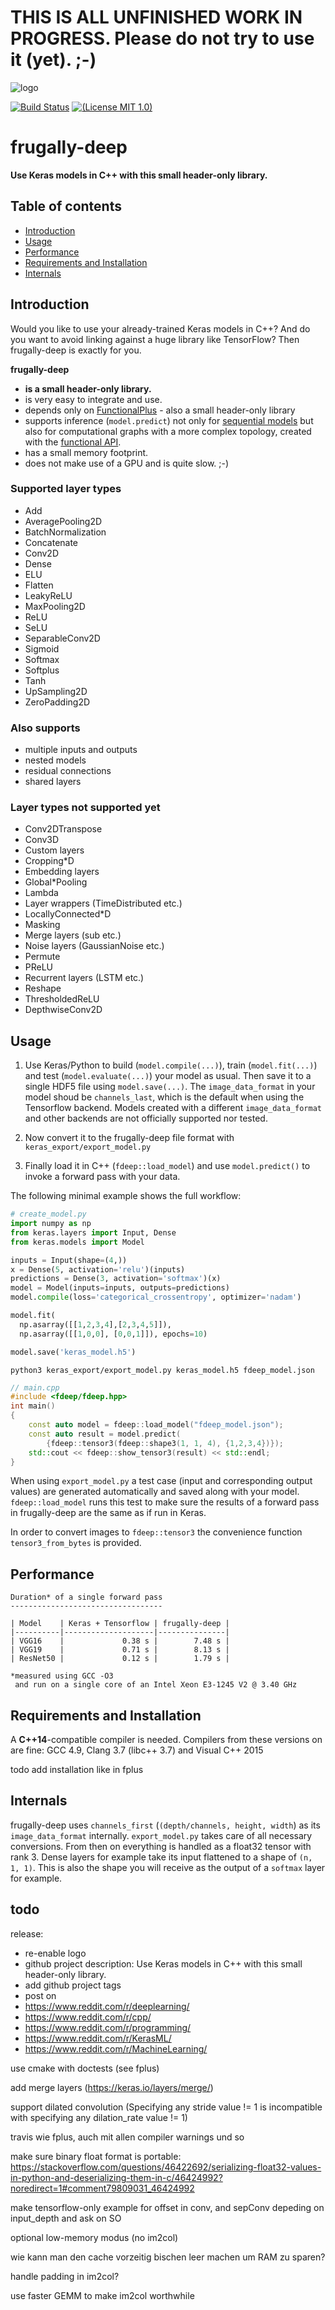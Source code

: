 # THIS IS ALL UNFINISHED WORK IN PROGRESS. Please do not try to use it (yet). ;-)

![logo](logo/fdeep.png.hidden)

[![Build Status](https://travis-ci.org/Dobiasd/frugally-deel.svg?branch=master)][travis]
[![(License MIT 1.0)](https://img.shields.io/badge/license-MIT%201.0-blue.svg)][license]

[travis]: https://travis-ci.org/Dobiasd/frugally-deep
[license]: LICENSE


frugally-deep
=============
**Use Keras models in C++ with this small header-only library.**


Table of contents
-----------------
  * [Introduction](#introduction)
  * [Usage](#usage)
  * [Performance](#performance)
  * [Requirements and Installation](#requirements-and-installation)
  * [Internals](#internals)


Introduction
------------

Would you like to use your already-trained Keras models in C++? And do you want to avoid linking against a huge library like TensorFlow? Then frugally-deep is exactly for you.

**frugally-deep**

* **is a small header-only library.**
* is very easy to integrate and use.
* depends only on [FunctionalPlus](https://github.com/Dobiasd/FunctionalPlus) - also a small header-only library
* supports inference (`model.predict`) not only for [sequential models](https://keras.io/getting-started/sequential-model-guide/) but also for computational graphs with a more complex topology, created with the [functional API](https://keras.io/getting-started/functional-api-guide/).
* has a small memory footprint.
* does not make use of a GPU and is quite slow. ;-)


### Supported layer types

* Add
* AveragePooling2D
* BatchNormalization
* Concatenate
* Conv2D
* Dense
* ELU
* Flatten
* LeakyReLU
* MaxPooling2D
* ReLU
* SeLU
* SeparableConv2D
* Sigmoid
* Softmax
* Softplus
* Tanh
* UpSampling2D
* ZeroPadding2D


### Also supports

* multiple inputs and outputs
* nested models
* residual connections
* shared layers


### Layer types not supported yet

* Conv2DTranspose
* Conv3D
* Custom layers
* Cropping*D
* Embedding layers
* Global*Pooling
* Lambda
* Layer wrappers (TimeDistributed etc.)
* LocallyConnected*D
* Masking
* Merge layers (sub etc.)
* Noise layers (GaussianNoise etc.)
* Permute
* PReLU
* Recurrent layers (LSTM etc.)
* Reshape
* ThresholdedReLU
* DepthwiseConv2D


Usage
-----

1) Use Keras/Python to build (`model.compile(...)`), train (`model.fit(...)`) and test (`model.evaluate(...)`) your model as usual. Then save it to a single HDF5 file using `model.save(...)`. The `image_data_format` in your model shoud be `channels_last`, which is the default when using the Tensorflow backend. Models created with a different `image_data_format` and other backends are not officially supported nor tested.

2) Now convert it to the frugally-deep file format with `keras_export/export_model.py`

3) Finally load it in C++ (`fdeep::load_model`) and use `model.predict()` to invoke a forward pass with your data.

The following minimal example shows the full workflow:

```python
# create_model.py
import numpy as np
from keras.layers import Input, Dense
from keras.models import Model

inputs = Input(shape=(4,))
x = Dense(5, activation='relu')(inputs)
predictions = Dense(3, activation='softmax')(x)
model = Model(inputs=inputs, outputs=predictions)
model.compile(loss='categorical_crossentropy', optimizer='nadam')

model.fit(
  np.asarray([[1,2,3,4],[2,3,4,5]]),
  np.asarray([[1,0,0], [0,0,1]]), epochs=10)

model.save('keras_model.h5')
```

```
python3 keras_export/export_model.py keras_model.h5 fdeep_model.json
```

```cpp
// main.cpp
#include <fdeep/fdeep.hpp>
int main()
{
    const auto model = fdeep::load_model("fdeep_model.json");
    const auto result = model.predict(
        {fdeep::tensor3(fdeep::shape3(1, 1, 4), {1,2,3,4})});
    std::cout << fdeep::show_tensor3(result) << std::endl;
}
```

When using `export_model.py` a test case (input and corresponding output values) are generated automatically and saved along with your model. `fdeep::load_model` runs this test to make sure the results of a forward pass in frugally-deep are the same as if run in Keras.

In order to convert images to `fdeep::tensor3` the convenience function `tensor3_from_bytes` is provided.


Performance
-----------

```
Duration* of a single forward pass
----------------------------------

| Model    | Keras + Tensorflow | frugally-deep |
|----------|--------------------|---------------|
| VGG16    |             0.38 s |        7.48 s |
| VGG19    |             0.71 s |        8.13 s |
| ResNet50 |             0.12 s |        1.79 s |

*measured using GCC -O3
 and run on a single core of an Intel Xeon E3-1245 V2 @ 3.40 GHz
```


Requirements and Installation
-----------------------------

A **C++14**-compatible compiler is needed. Compilers from these versions on are fine: GCC 4.9, Clang 3.7 (libc++ 3.7) and Visual C++ 2015

todo add installation like in fplus



Internals
---------

frugally-deep uses `channels_first` (`(depth/channels, height, width`) as its `image_data_format` internally. `export_model.py` takes care of all necessary conversions.
From then on everything is handled as a float32 tensor with rank 3. Dense layers for example take its input flattened to a shape of `(n, 1, 1)`. This is also the shape you will receive as the output of a `softmax` layer for example.





todo
----

release:
- re-enable logo
- github project description: Use Keras models in C++ with this small header-only library.
- add github project tags
- post on
 - https://www.reddit.com/r/deeplearning/
 - https://www.reddit.com/r/cpp/
 - https://www.reddit.com/r/programming/
 - https://www.reddit.com/r/KerasML/
 - https://www.reddit.com/r/MachineLearning/

use cmake with doctests (see fplus)

add merge layers (https://keras.io/layers/merge/)

support dilated convolution (Specifying any stride value != 1 is incompatible with specifying any dilation_rate value != 1)

travis wie fplus, auch mit allen compiler warnings und so

make sure binary float format is portable: https://stackoverflow.com/questions/46422692/serializing-float32-values-in-python-and-deserializing-them-in-c/46424992?noredirect=1#comment79809031_46424992

make tensorflow-only example for offset in conv, and sepConv depeding on input_depth and ask on SO

optional low-memory modus (no im2col)

wie kann man den cache vorzeitig bischen leer machen um RAM zu sparen?

handle padding in im2col?

use faster GEMM to make im2col worthwhile